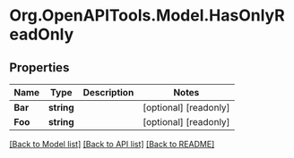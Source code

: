 # Org.OpenAPITools.Model.HasOnlyReadOnly

## Properties

Name | Type | Description | Notes
------------ | ------------- | ------------- | -------------
**Bar** | **string** |  | [optional] [readonly] 
**Foo** | **string** |  | [optional] [readonly] 

[[Back to Model list]](../README.md#documentation-for-models) [[Back to API list]](../README.md#documentation-for-api-endpoints) [[Back to README]](../README.md)

